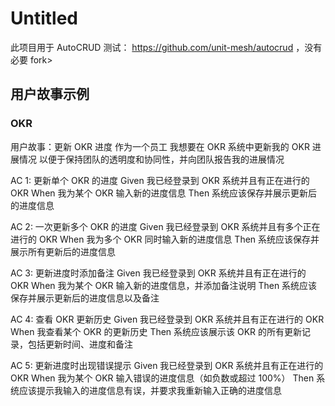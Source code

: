 # Untitled

此项目用于 AutoCRUD 测试： https://github.com/unit-mesh/autocrud ，没有必要 fork>


## 用户故事示例

### OKR

用户故事：更新 OKR 进度
作为一个员工
我想要在 OKR 系统中更新我的 OKR 进展情况
以便于保持团队的透明度和协同性，并向团队报告我的进展情况

AC 1: 更新单个 OKR 的进度
Given 我已经登录到 OKR 系统并且有正在进行的 OKR
When 我为某个 OKR 输入新的进度信息
Then 系统应该保存并展示更新后的进度信息

AC 2: 一次更新多个 OKR 的进度
Given 我已经登录到 OKR 系统并且有多个正在进行的 OKR
When 我为多个 OKR 同时输入新的进度信息
Then 系统应该保存并展示所有更新后的进度信息

AC 3: 更新进度时添加备注
Given 我已经登录到 OKR 系统并且有正在进行的 OKR
When 我为某个 OKR 输入新的进度信息，并添加备注说明
Then 系统应该保存并展示更新后的进度信息以及备注

AC 4: 查看 OKR 更新历史
Given 我已经登录到 OKR 系统并且有正在进行的 OKR
When 我查看某个 OKR 的更新历史
Then 系统应该展示该 OKR 的所有更新记录，包括更新时间、进度和备注

AC 5: 更新进度时出现错误提示
Given 我已经登录到 OKR 系统并且有正在进行的 OKR
When 我为某个 OKR 输入错误的进度信息（如负数或超过 100%）
Then 系统应该提示我输入的进度信息有误，并要求我重新输入正确的进度信息
